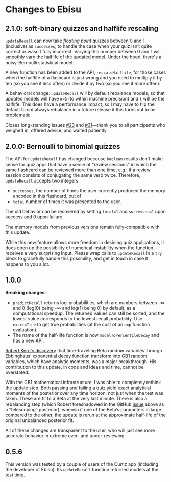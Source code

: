 # Changes to Ebisu

## 2.1.0: soft-binary quizzes and halflife rescaling

`updateRecall` can now take *floating point* quizzes between 0 and 1 (inclusive) as `successes`, to handle the case when your quiz isn’t quite correct or wasn’t fully incorrect. Varying this number between 0 and 1 will smoothly vary the halflife of the updated model. Under the hood, there's a noisy-Bernoulli statistical model.

A new function has been added to the API, `rescaleHalflife`, for those cases when the halflife of a flashcard is just wrong and you need to multiply it by ten (so you see it less often) or divide it by two (so you see it *more* often).

A behavioral change: `updateRecall` will by default rebalance models, so that updated models will have `α=β` (to within machine precision) and `t` will be the halflife. This does have a performance impact, so I may have to flip the default to *not* always rebalance in a future release if this turns out to be problematic.

Closes long-standing issues [#23](https://github.com/fasiha/ebisu/issues/23) and [#31](https://github.com/fasiha/ebisu/issues/31)—thank you to all participants who weighed in, offered advice, and waited patiently.

## 2.0.0: Bernoulli to binomial quizzes
The API for `updateRecall` has changed because `boolean` results don't make sense for quiz apps that have a sense of "review sessions" in which the same flashcard can be reviewed more than one time, e.g., if a review session consists of conjugating the same verb twice. Therefore, `updateRecall` accepts two integers:
- `successes`, the number of times the user correctly produced the memory encoded in this flashcard, out of
- `total` number of times it was presented to the user.

The old behavior can be recovered by setting `total=1` and `successes=1` upon success and 0 upon failure.

The memory models from previous versions remain fully-compatible with this update.

While this new feature allows more freedom in desining quiz applications, it does open up the possibility of numerical instability when the function receives a very surprising input. Please wrap calls to `updateRecall` in a `try` block to gracefully handle this possibility, and get in touch in case it happens to you a lot.

## 1.0.0
**Breaking changes:**
- `predictRecall` returns log-probabilities, which are numbers between -∞ and 0 (log(0) being -∞ and log(1) being 0) by default, as a computational speedup. The returned values can still be sorted, and the lowest value corresponds to the lowest recall probability. Use `exact=True` to get true probabilities (at the cost of an `exp` function evaluation).
- The name of the half-life function is now `modelToPercentileDecay` and has a new API.

[Robert Kern's discovery](https://github.com/fasiha/ebisu/issues/5) that time-traveling Beta random variables through Ebbinghaus’ exponential decay function transform into GB1 random variables, which have analytic moments, was a major breakthrough. His contribution to this update, in code and ideas and time, cannot be overstated.

With the GB1 mathematical infrastructure, I was able to completely rethink the update step. Both passing and failing a quiz yield exact analytical moments of the posterior over any time horizon, not just when the test was taken. These are fit to a Beta at the very last minute. There is also a rebalancing step (which Robert foreshadowed in the GitHub [issue](https://github.com/fasiha/ebisu/issues/5) above as a “telescoping” posterior), wherein if one of the Beta’s parameters is large compared to the other, the update is rerun at the approximate half-life of the original unbalanced posterior fit.

All of these changes are transparent to the user, who will just see more accurate behavior in extreme over- and under-reviewing.

## 0.5.6
This version was tested by a couple of users of the Curtiz app (including the developer of Ebisu). Its `updateRecall` function returned models at the test time.
